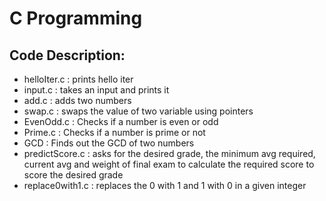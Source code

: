 # C Programming

## Code Description:

* helloIter.c : prints hello iter
* input.c : takes an input and prints it
* add.c : adds two numbers
* swap.c : swaps the value of two variable using pointers
* EvenOdd.c : Checks if a number is even or odd
* Prime.c : Checks if a number is prime or not
* GCD : Finds out the GCD of two numbers
* predictScore.c : asks for the desired grade, the minimum avg required, current avg and weight of final exam to calculate the required score to score the desired grade
* replace0with1.c : replaces the 0 with 1 and 1 with 0 in a given integer
